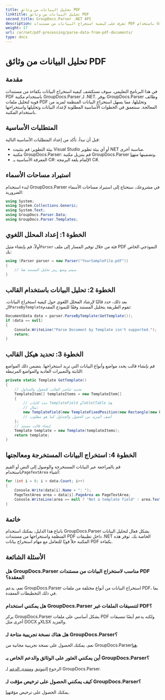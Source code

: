 ```yaml
---
title: تحليل البيانات من وثائق PDF
linktitle: تحليل البيانات من وثائق PDF
second_title: GroupDocs.Parser .NET API
description: تعرف على كيفية استخراج البيانات من مستندات PDF باستخدام GroupDocs.Parser لـ .NET. اتبع دليلنا خطوة بخطوة لتحليل ملفات PDF ومعالجتها بكفاءة.
weight: 17
url: /ar/net/pdf-processing/parse-data-from-pdf-documents/
type: docs
---
```

# تحليل البيانات من وثائق PDF

## مقدمة
في هذا البرنامج التعليمي، سوف نستكشف كيفية استخراج البيانات بكفاءة من مستندات PDF باستخدام مكتبة GroupDocs.Parser لـ .NET. يوفر GroupDocs.Parser وظائف قوية لتحليل ملفات PDF وتحليلها، مما يسهل استخراج البيانات المنظمة لمزيد من المعالجة. سنتعمق في الخطوات الأساسية المطلوبة لإعداد البيانات وتحليلها واستخراجها باستخدام المكتبة.
## المتطلبات الأساسية
قبل أن نبدأ، تأكد من إعداد المتطلبات الأساسية التالية:
- بيئة التطوير: قم بتثبيت Visual Studio أو أي بيئة تطوير NET مناسبة أخرى.
-  مكتبة GroupDocs.Parser: قم بتنزيل مكتبة GroupDocs.Parser وتضمينها من[هنا](https://releases.groupdocs.com/parser/net/).
- المعرفة الأساسية بـ C#: الإلمام بلغة البرمجة C#.

## استيراد مساحات الأسماء
لبدء استخدام GroupDocs.Parser في مشروعك، ستحتاج إلى استيراد مساحات الأسماء الضرورية:
```csharp
using System;
using System.Collections.Generic;
using System.Text;
using GroupDocs.Parser.Data;
using GroupDocs.Parser.Templates;
```
## الخطوة 1: إعداد المحلل اللغوي
 أولاً، قم بإنشاء مثيل`Parser` فئة من خلال توفير المسار إلى ملف PDF النموذجي الخاص بك:
```csharp
using (Parser parser = new Parser("YourSampleFile.pdf"))
{
    // سيتم وضع رمز تحليل المستند هنا
}
```
## الخطوة 2: تحليل البيانات باستخدام القالب
 بعد ذلك، حدد قالبًا لإرشاد المحلل اللغوي حول كيفية استخراج البيانات. ال`ParseByTemplate`تقوم الطريقة بتحليل المستند وفقًا للنموذج المقدم:
```csharp
DocumentData data = parser.ParseByTemplate(GetTemplate());
if (data == null)
{
    Console.WriteLine("Parse Document by Template isn't supported.");
    return;
}
```
## الخطوة 3: تحديد هيكل القالب
قم بإنشاء قالب يحدد مواضع وأنواع البيانات التي تريد استخراجها. يتضمن ذلك المواضع الثابتة والتعبيرات العادية والمواضع المرتبطة:
```csharp
private static Template GetTemplate()
{
    // تحديد عناصر القالب للحقول والجداول
    TemplateItem[] templateItems = new TemplateItem[]
    {
        // حدد كائنات TemplateField وTabletTable هنا
        // مثال:
        new TemplateField(new TemplateFixedPosition(new Rectangle(new Point(35, 135), new Size(100, 10))), "FromCompany"),
        // أضف المزيد من الحقول والجداول كما هو مطلوب
    };
    // إنشاء قالب مستند
    Template template = new Template(templateItems);
    return template;
}
```
## الخطوة 4: استخراج البيانات المستخرجة ومعالجتها
 قم بالمراجعة عبر البيانات المستخرجة والوصول إلى النص أو القيم باستخدام`PageTextArea` أشياء:
```csharp
for (int i = 0; i < data.Count; i++)
{
    Console.Write(data[i].Name + ": ");
    PageTextArea area = data[i].PageArea as PageTextArea;
    Console.WriteLine(area == null ? "Not a template field" : area.Text);
}
```

## خاتمة
باتباع هذا الدليل، يمكنك استخدام GroupDocs.Parser بشكل فعال لتحليل البيانات المنظمة واستخراجها من مستندات PDF داخل تطبيقات .NET الخاصة بك. توفر هذه المكتبة حلاً قويًا للتعامل مع مهام استخراج بيانات PDF بكفاءة.
## الأسئلة الشائعة
### هل GroupDocs.Parser مناسب لاستخراج البيانات من مستندات PDF المعقدة؟
نعم، يدعم GroupDocs.Parser استخراج البيانات من أنواع مختلفة من ملفات PDF، بما في ذلك التخطيطات المعقدة.
### هل يمكنني استخدام GroupDocs.Parser لتنسيقات الملفات غير PDF؟
يركز GroupDocs.Parser بشكل أساسي على ملفات PDF ولكنه يدعم أيضًا تنسيقات أخرى مثل DOCX وXLSX والمزيد.
### هل هناك نسخة تجريبية متاحة لـ GroupDocs.Parser؟
 نعم، يمكنك الحصول على نسخة تجريبية مجانية من GroupDocs.Parser[هنا](https://releases.groupdocs.com/).
### أين يمكنني العثور على الوثائق والدعم الخاص بـ GroupDocs.Parser؟
 الرجوع إلى[توثيق](https://tutorials.groupdocs.com/parser/net/) و[منتدى الدعم](https://forum.groupdocs.com/c/parser/17) لـ GroupDocs.Parser.
### كيف يمكنني الحصول على ترخيص مؤقت لـ GroupDocs.Parser؟
 يمكنك الحصول على ترخيص مؤقت[هنا](https://purchase.groupdocs.com/temporary-license/).